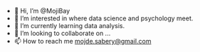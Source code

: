 - 👋 Hi, I’m @MojiBay
- 👀 I’m interested in where data science and psychology meet.
- 🌱 I’m currently learning data analysis.
- 💞️ I’m looking to collaborate on ...
- 📫 How to reach me mojde.sabery@gmail.com

<!---
MojiBay/MojiBay is a ✨ special ✨ repository because its `README.md` (this file) appears on your GitHub profile.
You can click the Preview link to take a look at your changes.
--->
